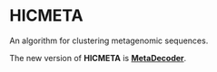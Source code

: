 # HICMETA

An algorithm for clustering metagenomic sequences.

The new version of **HICMETA** is [**MetaDecoder**](https://github.com/liu-congcong/MetaDecoder).
